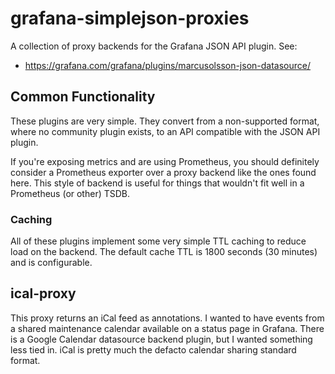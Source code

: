 # grafana-simplejson-proxies

A collection of proxy backends for the Grafana JSON API plugin. See:
- https://grafana.com/grafana/plugins/marcusolsson-json-datasource/

## Common Functionality
These plugins are very simple. They convert from a non-supported format, where no
community plugin exists, to an API compatible with the JSON API plugin.

If you're exposing metrics and are using Prometheus, you should definitely consider
a Prometheus exporter over a proxy backend like the ones found here. This style
of backend is useful for things that wouldn't fit well in a Prometheus (or other)
TSDB.

### Caching
All of these plugins implement some very simple TTL caching to reduce load on the
backend. The default cache TTL is 1800 seconds (30 minutes) and is configurable.

## ical-proxy
This proxy returns an iCal feed as annotations. I wanted to have events from a shared
maintenance calendar available on a status page in Grafana. There is a Google Calendar
datasource backend plugin, but I wanted something less tied in. iCal is pretty much
the defacto calendar sharing standard format.
